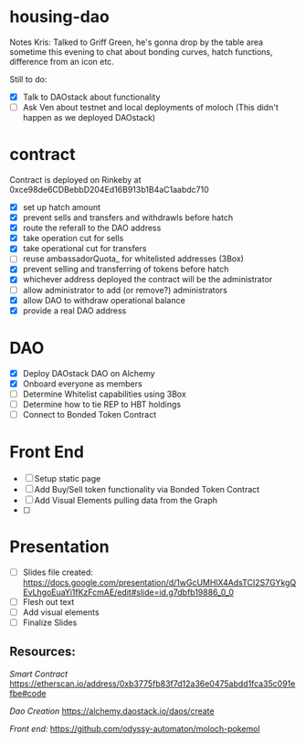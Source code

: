 # housing-dao

Notes
Kris:
Talked to Griff Green, he's gonna drop by the table area sometime this evening to chat about bonding curves, hatch functions, difference from an icon etc.

Still to do:
- [x] Talk to DAOstack about functionality
- [ ] Ask Ven about testnet and local deployments of moloch (This didn't happen as we deployed DAOstack)

# contract

Contract is deployed on Rinkeby at 0xce98de6CDBebbD204Ed16B913b1B4aC1aabdc710

- [x] set up hatch amount
- [x] prevent sells and transfers and withdrawls before hatch
- [x] route the referall to the DAO address
- [x] take operation cut for sells
- [x] take operational cut for transfers
- [ ] reuse ambassadorQuota_ for whitelisted addresses (3Box)
- [x] prevent selling and transferring of tokens before hatch 
- [x] whichever address deployed the contract will be the administrator
- [ ] allow administrator to add (or remove?) administrators
- [x] allow DAO to withdraw operational balance
- [x] provide a real DAO address

# DAO
- [x] Deploy DAOstack DAO on Alchemy
- [x] Onboard everyone as members
- [ ] Determine Whitelist capabilities using 3Box
- [ ] Determine how to tie REP to HBT holdings
- [ ] Connect to Bonded Token Contract

# Front End
- [ ] Setup static page
- [ ] Add Buy/Sell token functionality via Bonded Token Contract
- [ ] Add Visual Elements pulling data from the Graph
- [ ] 

# Presentation
- [ ] Slides file created: https://docs.google.com/presentation/d/1wGcUMHlX4AdsTCI2S7GYkgQEvLhgoEuaYi1fKzFcmAE/edit#slide=id.g7dbfb19886_0_0
- [ ] Flesh out text
- [ ] Add visual elements
- [ ] Finalize Slides

## Resources:

*Smart Contract*
https://etherscan.io/address/0xb3775fb83f7d12a36e0475abdd1fca35c091efbe#code

*Dao Creation*
https://alchemy.daostack.io/daos/create

*Front end:* 
https://github.com/odyssy-automaton/moloch-pokemol
